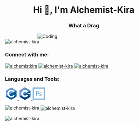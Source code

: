 <h1 align="center">Hi 👋, I'm Alchemist-Kira</h1>
<h3 align="center">What a Drag</h3>
<img align="right" alt="Coding" width="400" src="https://i.pinimg.com/originals/28/35/b0/2835b06c053a1fdab58a4b8d7006f73b.gif">

<p align="left"> <img src="https://komarev.com/ghpvc/?username=alchemist-kira&label=Profile%20views&color=0e75b6&style=flat" alt="alchemist-kira" /> </p>

<h3 align="left">Connect with me:</h3>
<p align="left">
<a href="https://twitter.com/alchemistkira" target="blank"><img align="center" src="https://raw.githubusercontent.com/rahuldkjain/github-profile-readme-generator/master/src/images/icons/Social/twitter.svg" alt="alchemistkira" height="30" width="40" /></a>
<a href="https://linkedin.com/in/alchemist-kira" target="blank"><img align="center" src="https://raw.githubusercontent.com/rahuldkjain/github-profile-readme-generator/master/src/images/icons/Social/linked-in-alt.svg" alt="alchemist-kira" height="30" width="40" /></a>
<a href="https://fb.com/alchemist-kira" target="blank"><img align="center" src="https://raw.githubusercontent.com/rahuldkjain/github-profile-readme-generator/master/src/images/icons/Social/facebook.svg" alt="alchemist-kira" height="30" width="40" /></a>
</p>

<h3 align="left">Languages and Tools:</h3>
<p align="left"> <a href="https://www.cprogramming.com/" target="_blank" rel="noreferrer"> <img src="https://raw.githubusercontent.com/devicons/devicon/master/icons/c/c-original.svg" alt="c" width="40" height="40"/> </a> <a href="https://www.w3schools.com/cpp/" target="_blank" rel="noreferrer"> <img src="https://raw.githubusercontent.com/devicons/devicon/master/icons/cplusplus/cplusplus-original.svg" alt="cplusplus" width="40" height="40"/> </a> <a href="https://www.photoshop.com/en" target="_blank" rel="noreferrer"> <img src="https://raw.githubusercontent.com/devicons/devicon/master/icons/photoshop/photoshop-line.svg" alt="photoshop" width="40" height="40"/> </a> </p>

<p><img align="left" src="https://github-readme-stats.vercel.app/api/top-langs?username=alchemist-kira&show_icons=true&locale=en&layout=compact" alt="alchemist-kira" /></p>

<p>&nbsp;<img align="center" src="https://github-readme-stats.vercel.app/api?username=alchemist-kira&show_icons=true&locale=en" alt="alchemist-kira" /></p>

<p><img align="center" src="https://github-readme-streak-stats.herokuapp.com/?user=alchemist-kira&" alt="alchemist-kira" /></p>
